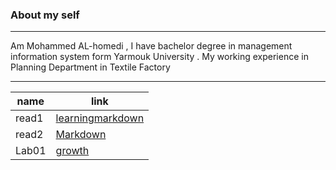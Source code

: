 ### About my self ###
-----
Am Mohammed AL-homedi , I have bachelor degree in management information system form Yarmouk University . My working experience in Planning Department in Textile Factory

------


| name | link |
| ----------- | ----------- |
| read1 | [learningmarkdown](learningmarkdown)
| read2 | [Markdown](markdown) |
| Lab01 | [growth](growthMindset) |
